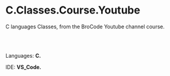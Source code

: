 # C.Classes.Course.Youtube
C languages Classes, from the BroCode Youtube channel course. 

<br>
<br>

<p>Languages: <b>C.</b></p>
<p>IDE: <b>VS_Code.</b></p>
